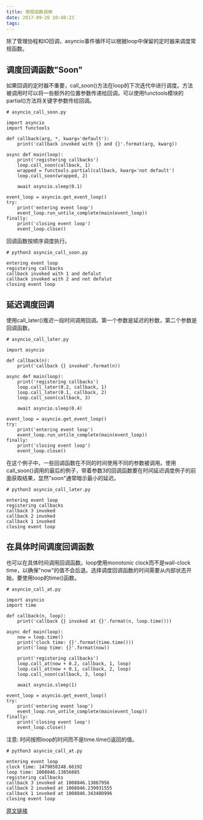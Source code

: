 ```yaml
---
title: 常规函数调用
date: 2017-09-26 10:48:23
tags:
---
```


除了管理协程和IO回调，asyncio事件循环可以根据loop中保留的定时器来调度常规函数。

## 调度回调函数"Soon"

如果回调的定时器不重要，call_soon()方法在loop的下次迭代中进行调度。方法被调用时可以将一些额外的位置参数传递给回调。可以使用functools模块的partial()方法将关键字参数传给回调。

```
# asyncio_call_soon.py

import asyncio
import functools

def callback(arg, *, kwarg='default'):
    print('callback invoked with {} and {}'.format(arg, kwarg))

async def main(loop):
    print('registering callbacks')
    loop.call_soon(callback, 1)
    wrapped = functools.partial(callback, kwarg='not default')
    loop.call_soon(wrapped, 2)

    await asyncio.sleep(0.1)

event_loop = asyncio.get_event_loop()
try:
    print('entering event loop')
    event_loop.run_untile_complete(main(event_loop))
finally:
    print('closing event loop')
    event_loop.close()
```
回调函数按顺序调度执行。

```
# python3 asyncio_call_soon.py

entering event loop
registering callbacks
callback invoked with 1 and defalut
callback invoked with 2 and not defalut
closing event loop
```

## 延迟调度回调

使用call_later()推迟一段时间调用回调。第一个参数是延迟的秒数，第二个参数是回调函数。

```
# asyncio_call_later.py

import asyncio

def callback(n):
    print('callback {} invoked'.format(n))

async def main(loop):
    print('registering callbacks')
    loop.call_later(0.2, callback, 1)
    loop.call_later(0.1, callback, 2)
    loop.call_soon(callback, 3)

    await asyncio.sleep(0.4)

event_loop = asyncio.get_event_loop()
try:
    print('entering event loop')
    event_loop.run_untile_complete(main(event_loop))
finally:
    print('closing event loop')
    event_loop.close()
```

在这个例子中，一些回调函数在不同的时间使用不同的参数被调用。使用call_soon()调用的最后的例子，带着参数3的回调函数要在时间延迟调度例子的前面获取结果，显然"soon"通常暗示最小的延迟。

```
# python3 asyncio_call_later.py

entering event loop
registering callbacks
callback 3 invoked
callback 2 invoked
callback 1 invoked
closing event loop
```

## 在具体时间调度回调函数

也可以在具体时间调用回调函数。loop使用monotonic clock而不是wall-clock time，以确保"now"的值不会后退。选择调度回调函数的时间需要从内部状态开始，要使用loop的time()函数。

```
# asyncio_call_at.py

import asyncio
import time

def callback(n, loop):
    print('callback {} invoked at {}'.format(n, loop.time()))

async def main(loop):
    now = loop.time()
    print('clock time: {}'.format(time.time()))
    print('loop time: {}'.format(now))

    print('registering callbacks')
    loop.call_at(now + 0.2, callback, 1, loop)
    loop.call_at(now + 0.1, callback, 2, loop)
    loop.call_soon(callback, 3, loop)

    await asyncio.sleep(1)

event_loop = asyncio.get_event_loop()
try:
    print('entering event loop')
    event_loop.run_untile_complete(main(event_loop))
finally:
    print('closing event loop')
    event_loop.close()
```

注意: 时间按照loop的时间而不是time.time()返回的值。

```
# python3 asyncio_call_at.py

entering event loop
clock time: 1479050248.66192
loop time: 1008846.13856885
registering callbacks
callback 3 invoked at 1008846.13867956
callback 2 invoked at 1008846.239931555
callback 1 invoked at 1008846.343480996
closing event loop
```

[原文链接](https://pymotw.com/3/asyncio/scheduling.html)
